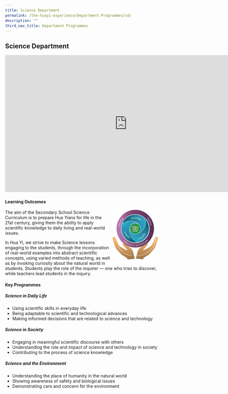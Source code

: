 ```yaml
---
title: Science Department
permalink: /the-huayi-experience/Department-Programmes/sd/
description: ""
third_nav_title: Department Programmes
---
```

## Science Department

<iframe allowfullscreen="true" height="450" width="800" frameborder="0" src="https://docs.google.com/presentation/d/e/2PACX-1vQRIJe7l4PQgRATkhfimRBA7vPf9C2Qco_FRcJIooREi0NfXpHgdbgXJ8lgVtf5x4jTAOGgcJIOf6p-/embed?start=false&amp;loop=false&amp;delayms=3000"></iframe>

#### Learning Outcomes

<img align="right" style="width:30%" src="/images/Science (1).jpg">

The aim of the Secondary School Science Curriculum is to prepare Hua Yians for life in the 21st&nbsp;century, giving them the ability to apply scientific knowledge to daily living and real-world issues.  
  
In Hua Yi, we strive to make Science lessons engaging to the students, through the incorporation of real-world examples into abstract scientific concepts, using varied methods of teaching, as well as by invoking curiosity about the natural world in students. Students play the role of the inquirer — one who tries to discover, while teachers lead students in the inquiry.

#### Key Programmes

##### Science in Daily Life

*   Using scientific skills in everyday life
*   Being adaptable to scientific and technological advances
*   Making informed decisions that are related to science and technology

##### Science in Society

*   Engaging in meaningful scientific discourse with others
*   Understanding the role and impact of science and technology in society
*   Contributing to the process of science knowledge

##### Science and the Environment

*   Understanding the place of humanity in the natural world
*   Showing awareness of safety and biological issues
*   Demonstrating care and concern for the environment